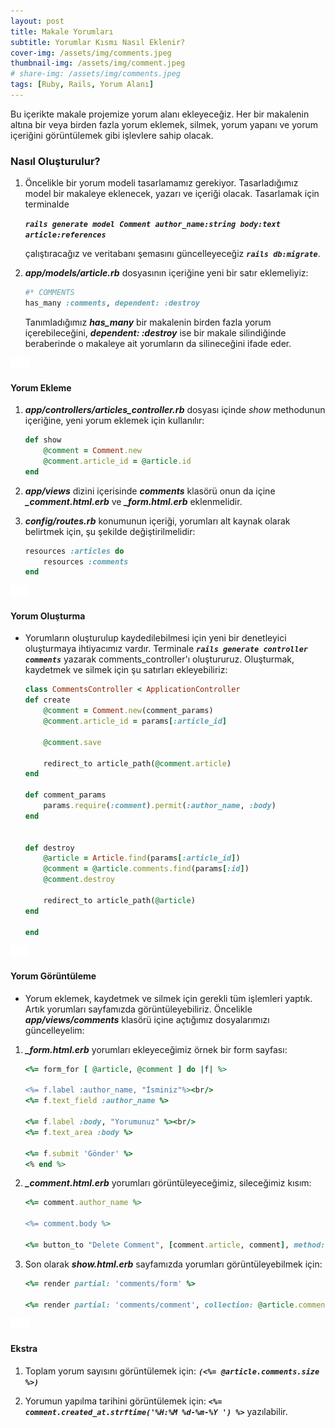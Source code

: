 ```yaml
---
layout: post
title: Makale Yorumları
subtitle: Yorumlar Kısmı Nasıl Eklenir?
cover-img: /assets/img/comments.jpeg
thumbnail-img: /assets/img/comment.jpeg
# share-img: /assets/img/comments.jpeg
tags: [Ruby, Rails, Yorum Alanı]
---
```


Bu içerikte makale projemize yorum alanı ekleyeceğiz. Her bir makalenin altına bir veya birden fazla yorum eklemek, silmek, yorum yapanı ve yorum içeriğini görüntülemek gibi işlevlere sahip olacak.

### Nasıl Oluşturulur?

1. Öncelikle bir yorum modeli tasarlamamız gerekiyor. Tasarladığımız model bir makaleye eklenecek, yazarı ve içeriği olacak. Tasarlamak için terminalde 

    ***```rails generate model Comment author_name:string body:text article:references```*** 

    çalıştıracağız ve veritabanı şemasını güncelleyeceğiz ***`rails db:migrate`***.

2. ***app/models/article.rb*** dosyasının içeriğine yeni bir satır eklemeliyiz:

    ```ruby
    #* COMMENTS
    has_many :comments, dependent: :destroy
    ```

    Tanımladığımız ***has_many*** bir makalenin birden fazla yorum içerebileceğini, ***dependent: :destroy*** ise bir makale silindiğinde beraberinde o makaleye ait yorumların da silineceğini ifade eder.

![background](/assets/img/30px.png)
#### Yorum Ekleme
1. ***app/controllers/articles_controller.rb*** dosyası içinde *show* methodunun içeriğine, yeni yorum eklemek için kullanılır: 
    ```ruby
    def show
        @comment = Comment.new
        @comment.article_id = @article.id
    end
    ```

2. ***app/views*** dizini içerisinde ***comments*** klasörü onun da içine ***_comment.html.erb*** ve ***_form.html.erb*** eklenmelidir. 

3. ***config/routes.rb*** konumunun içeriği, yorumları alt kaynak olarak belirtmek için, şu şekilde değiştirilmelidir:
    ```ruby
    resources :articles do
        resources :comments
    end
    ```

![background](/assets/img/30px.png)
#### Yorum Oluşturma
- Yorumların oluşturulup kaydedilebilmesi için yeni bir denetleyici oluşturmaya ihtiyacımız vardır. Terminale ***`rails generate controller comments`*** yazarak comments_controller'ı oluştururuz. Oluşturmak, kaydetmek ve silmek için şu satırları ekleyebiliriz:

    ```ruby
    class CommentsController < ApplicationController
    def create
        @comment = Comment.new(comment_params)
        @comment.article_id = params[:article_id]
      
        @comment.save
        
        redirect_to article_path(@comment.article)
    end
      
    def comment_params
        params.require(:comment).permit(:author_name, :body)
    end


    def destroy
        @article = Article.find(params[:article_id])
        @comment = @article.comments.find(params[:id])
        @comment.destroy

        redirect_to article_path(@article)
    end
    
    end

    ```

![background](/assets/img/30px.png)
#### Yorum Görüntüleme
- Yorum eklemek, kaydetmek ve silmek için gerekli tüm işlemleri yaptık. Artık yorumları sayfamızda görüntüleyebiliriz. Öncelikle ***app/views/comments*** klasörü içine açtığımız dosyalarımızı güncelleyelim:

1. ***_form.html.erb*** yorumları ekleyeceğimiz örnek bir form sayfası:

    ```ruby
    <%= form_for [ @article, @comment ] do |f| %>

    <%= f.label :author_name, "İsminiz"%><br/>
    <%= f.text_field :author_name %>

    <%= f.label :body, "Yorumunuz" %><br/>
    <%= f.text_area :body %>

    <%= f.submit 'Gönder' %>
    <% end %>
    ```

2. ***_comment.html.erb*** yorumları görüntüleyeceğimiz, sileceğimiz kısım:

    ```rb
    <%= comment.author_name %>

    <%= comment.body %>

    <%= button_to "Delete Comment", [comment.article, comment], method: :delete%>
    ```

3. Son olarak ***show.html.erb*** sayfamızda yorumları görüntüleyebilmek için:

    ```rb
    <%= render partial: 'comments/form' %>

    <%= render partial: 'comments/comment', collection: @article.comments.reverse %>
    ```

![background](/assets/img/30px.png)
#### Ekstra

1. Toplam yorum sayısını görüntülemek için: ***`(<%= @article.comments.size %>)`***

2. Yorumun yapılma tarihini görüntülemek için: ***`<%= comment.created_at.strftime('%H:%M %d-%m-%Y ') %>`*** yazılabilir.